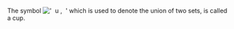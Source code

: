 The symbol !['  u ,  '](../dictionary/equation_images/2372.1..png) which
is used to denote the union of two sets, is called a cup.
